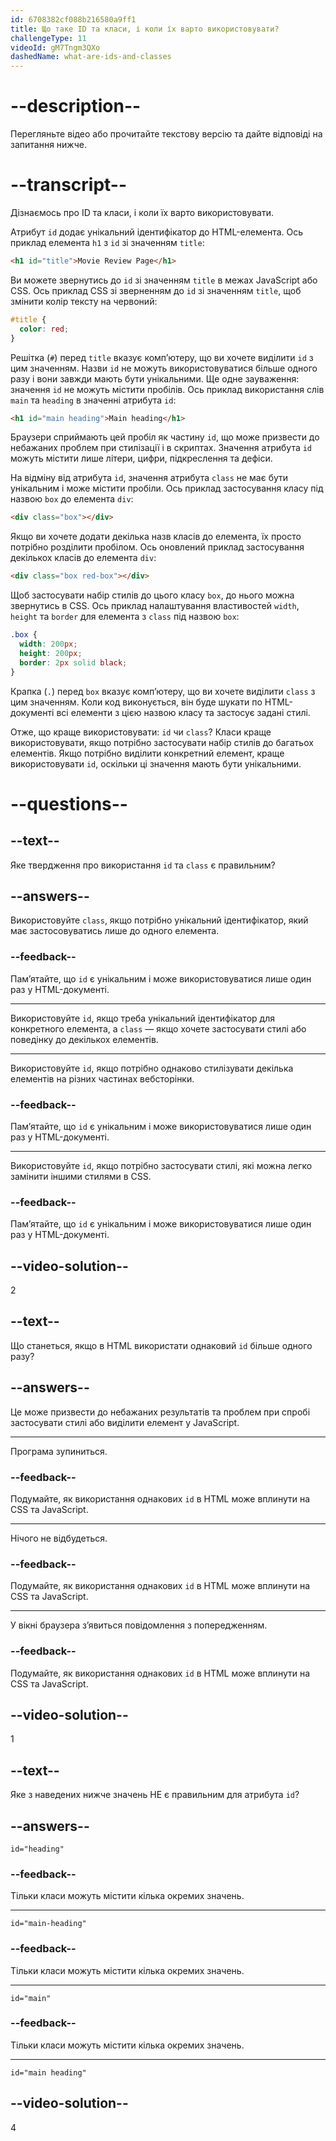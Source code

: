 ```yaml
---
id: 6708382cf088b216580a9ff1
title: Що таке ID та класи, і коли їх варто використовувати?
challengeType: 11
videoId: gM7Tngm3QXo
dashedName: what-are-ids-and-classes
---
```


# --description--

Перегляньте відео або прочитайте текстову версію та дайте відповіді на запитання нижче.

# --transcript--

Дізнаємось про ID та класи, і коли їх варто використовувати.

Атрибут `id` додає унікальний ідентифікатор до HTML-елемента. Ось приклад елемента `h1` з `id` зі значенням `title`:

```html
<h1 id="title">Movie Review Page</h1>
```

Ви можете звернутись до `id` зі значенням `title` в межах JavaScript або CSS. Ось приклад CSS зі зверненням до `id` зі значенням `title`, щоб змінити колір тексту на червоний:

```css
#title {
  color: red;
}
```

Решітка (`#`) перед `title` вказує комп’ютеру, що ви хочете виділити `id` з цим значенням. Назви `id` не можуть використовуватися більше одного разу і вони завжди мають бути унікальними. Ще одне зауваження: значення `id` не можуть містити пробілів. Ось приклад використання слів `main` та `heading` в значенні атрибута `id`:

```html
<h1 id="main heading">Main heading</h1>
```

Браузери сприймають цей пробіл як частину `id`, що може призвести до небажаних проблем при стилізації і в скриптах. Значення атрибута `id` можуть містити лише літери, цифри, підкреслення та дефіси.

На відміну від атрибута `id`, значення атрибута `class` не має бути унікальним і може містити пробіли. Ось приклад застосування класу під назвою `box` до елемента `div`:

```html
<div class="box"></div>
```

Якщо ви хочете додати декілька назв класів до елемента, їх просто потрібно розділити пробілом. Ось оновлений приклад застосування декількох класів до елемента `div`:

```html
<div class="box red-box"></div>
```

Щоб застосувати набір стилів до цього класу `box`, до нього можна звернутись в CSS. Ось приклад налаштування властивостей `width`, `height` та `border` для елемента з `class` під назвою `box`:

```css
.box {
  width: 200px;
  height: 200px;
  border: 2px solid black;
}
```

Крапка (`.`) перед `box` вказує комп’ютеру, що ви хочете виділити `class` з цим значенням. Коли код виконується, він буде шукати по HTML-документі всі елементи з цією назвою класу та застосує задані стилі.

Отже, що краще використовувати: `id` чи `class`? Класи краще використовувати, якщо потрібно застосувати набір стилів до багатьох елементів. Якщо потрібно виділити конкретний елемент, краще використовувати `id`, оскільки ці значення мають бути унікальними.

# --questions--

## --text--

Яке твердження про використання `id` та `class` є правильним?

## --answers--

Використовуйте `class`, якщо потрібно унікальний ідентифікатор, який має застосовуватись лише до одного елемента.

### --feedback--

Пам’ятайте, що `id` є унікальним і може використовуватися лише один раз у HTML-документі.

---

Використовуйте `id`, якщо треба унікальний ідентифікатор для конкретного елемента, а `class` — якщо хочете застосувати стилі або поведінку до декількох елементів.

---

Використовуйте `id`, якщо потрібно однаково стилізувати декілька елементів на різних частинах вебсторінки.

### --feedback--

Пам’ятайте, що `id` є унікальним і може використовуватися лише один раз у HTML-документі.

---

Використовуйте `id`, якщо потрібно застосувати стилі, які можна легко замінити іншими стилями в CSS.

### --feedback--

Пам’ятайте, що `id` є унікальним і може використовуватися лише один раз у HTML-документі.

## --video-solution--

2

## --text--

Що станеться, якщо в HTML використати однаковий `id` більше одного разу?

## --answers--

Це може призвести до небажаних результатів та проблем при спробі застосувати стилі або виділити елемент у JavaScript.

---

Програма зупиниться.

### --feedback--

Подумайте, як використання однакових `id` в HTML може вплинути на CSS та JavaScript.

---

Нічого не відбудеться.

### --feedback--

Подумайте, як використання однакових `id` в HTML може вплинути на CSS та JavaScript.

---

У вікні браузера з’явиться повідомлення з попередженням.

### --feedback--

Подумайте, як використання однакових `id` в HTML може вплинути на CSS та JavaScript.

## --video-solution--

1

## --text--

Яке з наведених нижче значень НЕ є правильним для атрибута `id`?

## --answers--

`id="heading"`

### --feedback--

Тільки класи можуть містити кілька окремих значень.

---

`id="main-heading"`

### --feedback--

Тільки класи можуть містити кілька окремих значень.

---

`id="main"`

### --feedback--

Тільки класи можуть містити кілька окремих значень.

---

`id="main heading"`

## --video-solution--

4
